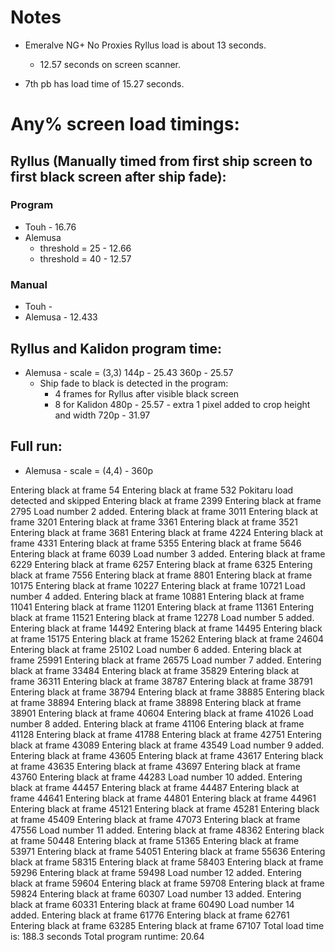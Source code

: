 # Notes


- Emeralve NG+ No Proxies Ryllus load is about 13 seconds.
    - 12.57 seconds on screen scanner.

- 7th pb has load time of 15.27 seconds.

# Any% screen load timings:

## Ryllus (Manually timed from first ship screen to first black screen after ship fade):

### Program
- Touh - 16.76
- Alemusa 
    - threshold = 25 - 12.66
    - threshold = 40 - 12.57

### Manual
- Touh - 
- Alemusa - 12.433

## Ryllus and Kalidon program time:
- Alemusa - scale = (3,3) 
144p - 25.43
360p - 25.57
    - Ship fade to black is detected in the program:
        - 4 frames for Ryllus after visible black screen
        - 8 for Kalidon
480p - 25.57 - extra 1 pixel added to crop height and width
720p - 31.97

## Full run:
- Alemusa - scale = (4,4) - 360p

Entering black at frame 54
Entering black at frame 532
Pokitaru load detected and skipped
Entering black at frame 2399
Entering black at frame 2795
Load number 2 added.
Entering black at frame 3011
Entering black at frame 3201
Entering black at frame 3361
Entering black at frame 3521
Entering black at frame 3681
Entering black at frame 4224
Entering black at frame 4331
Entering black at frame 5355
Entering black at frame 5646
Entering black at frame 6039
Load number 3 added.
Entering black at frame 6229
Entering black at frame 6257
Entering black at frame 6325
Entering black at frame 7556
Entering black at frame 8801
Entering black at frame 10175
Entering black at frame 10227
Entering black at frame 10721
Load number 4 added.
Entering black at frame 10881
Entering black at frame 11041
Entering black at frame 11201
Entering black at frame 11361
Entering black at frame 11521
Entering black at frame 12278
Load number 5 added.
Entering black at frame 14492
Entering black at frame 14495
Entering black at frame 15175
Entering black at frame 15262
Entering black at frame 24604
Entering black at frame 25102
Load number 6 added.
Entering black at frame 25991
Entering black at frame 26575
Load number 7 added.
Entering black at frame 33484
Entering black at frame 35829
Entering black at frame 36311
Entering black at frame 38787
Entering black at frame 38791
Entering black at frame 38794
Entering black at frame 38885
Entering black at frame 38894
Entering black at frame 38898
Entering black at frame 38901
Entering black at frame 40604
Entering black at frame 41026
Load number 8 added.
Entering black at frame 41106
Entering black at frame 41128
Entering black at frame 41788
Entering black at frame 42751
Entering black at frame 43089
Entering black at frame 43549
Load number 9 added.
Entering black at frame 43605
Entering black at frame 43617
Entering black at frame 43635
Entering black at frame 43697
Entering black at frame 43760
Entering black at frame 44283
Load number 10 added.
Entering black at frame 44457
Entering black at frame 44487
Entering black at frame 44641
Entering black at frame 44801
Entering black at frame 44961
Entering black at frame 45121
Entering black at frame 45281
Entering black at frame 45409
Entering black at frame 47073
Entering black at frame 47556
Load number 11 added.
Entering black at frame 48362
Entering black at frame 50448
Entering black at frame 51365
Entering black at frame 53971
Entering black at frame 54051
Entering black at frame 55636
Entering black at frame 58315
Entering black at frame 58403
Entering black at frame 59296
Entering black at frame 59498
Load number 12 added.
Entering black at frame 59604
Entering black at frame 59708
Entering black at frame 59824
Entering black at frame 60307
Load number 13 added.
Entering black at frame 60331
Entering black at frame 60490
Load number 14 added.
Entering black at frame 61776
Entering black at frame 62761
Entering black at frame 63285
Entering black at frame 67107
Total load time is: 188.3 seconds
Total program runtime: 20.64
